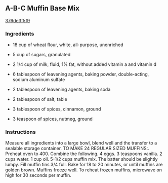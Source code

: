 ## A-B-C Muffin Base Mix

[376de3f5f9](http://www.food.com/recipe/a-b-c-muffin-base-mix-281359)

### Ingredients

 - 18 cup of wheat flour, white, all-purpose, unenriched

 - 5 cup of sugars, granulated

 - 2 1/4 cup of milk, fluid, 1% fat, without added vitamin a and vitamin d

 - 6 tablespoon of leavening agents, baking powder, double-acting, sodium aluminum sulfate

 - 2 tablespoon of leavening agents, baking soda

 - 2 tablespoon of salt, table

 - 3 tablespoon of spices, cinnamon, ground

 - 3 teaspoon of spices, nutmeg, ground

### Instructions

Measure all ingredients into a large bowl, blend well and the transfer to a sealable storage container. TO MAKE 24 REGULAR SIZED MUFFINS:. Preheat oven to 400. Combine the following. 4 eggs. 3 teaspoons vanilla. 2 cups water. 1 cup oil. 5-1/2 cups muffin mix. The batter should be slightly lumpy. Fill muffin tins 3/4 full. Bake for 18 to 20 minutes, or until muffins are golden brown. Muffins freeze well. To reheat frozen muffins, microwave on high for 30 seconds per muffin.